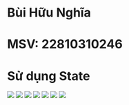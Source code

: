 # Bùi Hữu Nghĩa
# MSV: 22810310246
# Sử dụng State

![](./imgs/1.jpg)
![](./imgs/2.jpg)
![](./imgs/3.jpg)
![](./imgs/4.jpg)
![](./imgs/5.jpg)
![](./imgs/6.jpg)
![](./imgs/7.jpg)